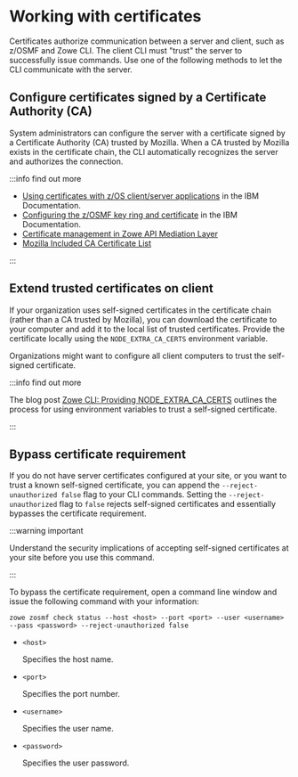 # Working with certificates

Certificates authorize communication between a server and client, such as z/OSMF and Zowe CLI. The client CLI must "trust" the server to successfully issue commands. Use one of the following methods to let the CLI communicate with the server.
## Configure certificates signed by a Certificate Authority (CA)
System administrators can configure the server with a certificate signed by a Certificate Authority (CA) trusted by Mozilla. When a CA trusted by Mozilla exists in the certificate chain, the CLI automatically recognizes the server and authorizes the connection.

:::info find out more

- [Using certificates with z/OS client/server applications](https://www.ibm.com/docs/en/zos/2.5.0?topic=certificates-using-zos-clientserver-applications) in the IBM Documentation.
- [Configuring the z/OSMF key ring and certificate](https://www.ibm.com/docs/en/zos/2.5.0?topic=configurations-configuring-zosmf-server-certificate-key-ring) in the IBM Documentation.
- [Certificate management in Zowe API Mediation Layer](../extend/extend-apiml/certificate-management-in-zowe-apiml.md)
- [Mozilla Included CA Certificate List](https://wiki.mozilla.org/CA/Included_Certificates)

:::

## Extend trusted certificates on client

If your organization uses self-signed certificates in the certificate chain (rather than a CA trusted by Mozilla), you can download the certificate to your computer and add it to the local list of trusted certificates. Provide the certificate locally using the `NODE_EXTRA_CA_CERTS` environment variable.

Organizations might want to configure all client computers to trust the self-signed certificate.

:::info find out more

The blog post [Zowe CLI: Providing NODE_EXTRA_CA_CERTS](https://medium.com/@dkelosky/zowe-cli-providing-node-extra-ca-certs-117727d936e5) outlines the process for using environment variables to trust a self-signed certificate.

:::

## Bypass certificate requirement

If you do not have server certificates configured at your site, or you want to trust a known self-signed certificate, you can append the `--reject-unauthorized false` flag to your CLI commands. Setting the `--reject-unauthorized` flag to `false` rejects self-signed certificates and essentially bypasses the certificate requirement.

:::warning important

Understand the security implications of accepting self-signed certificates at your site before you use this command.

:::

To bypass the certificate requirement, open a command line window and issue the following command with your information:
```
zowe zosmf check status --host <host> --port <port> --user <username> --pass <password> --reject-unauthorized false
```

- `<host>`

    Specifies the host name.

- `<port>`

    Specifies the port number.

- `<username>`

    Specifies the user name.

- `<password>`

    Specifies the user password.
